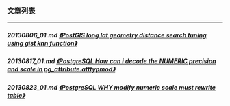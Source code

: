 ### 文章列表  
----  
##### 20130806_01.md   [《PostGIS long lat geometry distance search tuning using gist knn function》](20130806_01.md)  
##### 20130817_01.md   [《PostgreSQL How can i decode the NUMERIC precision and scale in pg_attribute.atttypmod》](20130817_01.md)  
##### 20130823_01.md   [《PostgreSQL WHY modify numeric scale must rewrite table》](20130823_01.md)  
